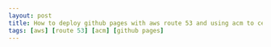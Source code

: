 ```yaml
---
layout: post
title: How to deploy github pages with aws route 53 and using acm to certify domain
tags: [aws] [route 53] [acm] [github pages]
---
```


